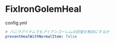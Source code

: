 # FixIronGolemHeal

config.yml
```yml
# バニラアイテムでもアイアンゴーレムの回復を無効にするか
preventHealWithNormalItem: false
```
